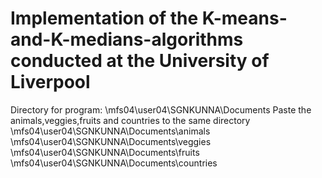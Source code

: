 # Implementation of the K-means-and-K-medians-algorithms conducted at the University of Liverpool
Directory for program: \\mfs04\user04\SGNKUNNA\Documents
Paste the animals,veggies,fruits and countries to the same directory
\\mfs04\user04\SGNKUNNA\Documents\animals
\\mfs04\user04\SGNKUNNA\Documents\veggies
\\mfs04\user04\SGNKUNNA\Documents\fruits
\\mfs04\user04\SGNKUNNA\Documents\countries
